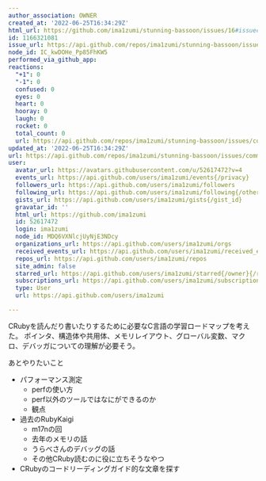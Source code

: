```yaml
---
author_association: OWNER
created_at: '2022-06-25T16:34:29Z'
html_url: https://github.com/ima1zumi/stunning-bassoon/issues/16#issuecomment-1166321081
id: 1166321081
issue_url: https://api.github.com/repos/ima1zumi/stunning-bassoon/issues/16
node_id: IC_kwDOHe_Pp85FhKW5
performed_via_github_app: 
reactions:
  "+1": 0
  "-1": 0
  confused: 0
  eyes: 0
  heart: 0
  hooray: 0
  laugh: 0
  rocket: 0
  total_count: 0
  url: https://api.github.com/repos/ima1zumi/stunning-bassoon/issues/comments/1166321081/reactions
updated_at: '2022-06-25T16:34:29Z'
url: https://api.github.com/repos/ima1zumi/stunning-bassoon/issues/comments/1166321081
user:
  avatar_url: https://avatars.githubusercontent.com/u/52617472?v=4
  events_url: https://api.github.com/users/ima1zumi/events{/privacy}
  followers_url: https://api.github.com/users/ima1zumi/followers
  following_url: https://api.github.com/users/ima1zumi/following{/other_user}
  gists_url: https://api.github.com/users/ima1zumi/gists{/gist_id}
  gravatar_id: ''
  html_url: https://github.com/ima1zumi
  id: 52617472
  login: ima1zumi
  node_id: MDQ6VXNlcjUyNjE3NDcy
  organizations_url: https://api.github.com/users/ima1zumi/orgs
  received_events_url: https://api.github.com/users/ima1zumi/received_events
  repos_url: https://api.github.com/users/ima1zumi/repos
  site_admin: false
  starred_url: https://api.github.com/users/ima1zumi/starred{/owner}{/repo}
  subscriptions_url: https://api.github.com/users/ima1zumi/subscriptions
  type: User
  url: https://api.github.com/users/ima1zumi

---
```

CRubyを読んだり書いたりするために必要なC言語の学習ロードマップを考えた。
ポインタ、構造体や共用体、メモリレイアウト、グローバル変数、マクロ、デバッガについての理解が必要そう。

あとやりたいこと
- パフォーマンス測定
    - perfの使い方
    - perf以外のツールではなにができるのか
    - 観点
- 過去のRubyKaigi
    - m17nの回
    - 去年のメモリの話
    - うらべさんのデバッグの話
    - その他CRuby読むのに役に立ちそうなやつ
- CRubyのコードリーディングガイド的な文章を探す